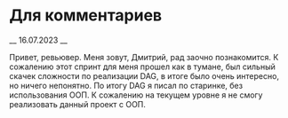 # Для комментариев

__ 16.07.2023 __

Привет, ревьювер.
Меня зовут, Дмитрий, рад заочно познакомится.
К сожалению этот спринт для меня прошел как в тумане, был сильный скачек сложности по реализации DAG, в итоге было очень интересно, но ничего непонятно.
По итогу DAG я писал по старинке, без использования ООП. К сожалению на текущем уровне я не смогу реализовать данный проект с ООП. 


